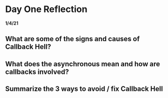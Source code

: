 # Day One Reflection
__1/4/21__

## What are some of the signs and causes of Callback Hell?

## What does the asynchronous mean and how are callbacks involved?

## Summarize the 3 ways to avoid / fix Callback Hell